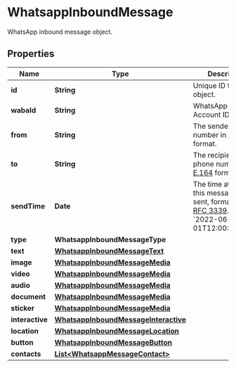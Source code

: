 

# WhatsappInboundMessage

WhatsApp inbound message object.

## Properties

| Name | Type | Description | Notes |
|------------ | ------------- | ------------- | -------------|
|**id** | **String** | Unique ID for the object. |  |
|**wabaId** | **String** | WhatsApp Business Account ID. |  [optional] |
|**from** | **String** | The sender&#39;s phone number in [E.164](https://en.wikipedia.org/wiki/E.164) format. |  [optional] |
|**to** | **String** | The recipient&#39;s phone number in [E.164](https://en.wikipedia.org/wiki/E.164) format. |  [optional] |
|**sendTime** | **Date** | The time at which this message is sent, formatted in [RFC 3339](https://datatracker.ietf.org/doc/html/rfc3339). e.g., &#x60;2022-06-01T12:00:00.000Z&#x60;. |  [optional] |
|**type** | **WhatsappInboundMessageType** |  |  [optional] |
|**text** | [**WhatsappInboundMessageText**](WhatsappInboundMessageText.md) |  |  [optional] |
|**image** | [**WhatsappInboundMessageMedia**](WhatsappInboundMessageMedia.md) |  |  [optional] |
|**video** | [**WhatsappInboundMessageMedia**](WhatsappInboundMessageMedia.md) |  |  [optional] |
|**audio** | [**WhatsappInboundMessageMedia**](WhatsappInboundMessageMedia.md) |  |  [optional] |
|**document** | [**WhatsappInboundMessageMedia**](WhatsappInboundMessageMedia.md) |  |  [optional] |
|**sticker** | [**WhatsappInboundMessageMedia**](WhatsappInboundMessageMedia.md) |  |  [optional] |
|**interactive** | [**WhatsappInboundMessageInteractive**](WhatsappInboundMessageInteractive.md) |  |  [optional] |
|**location** | [**WhatsappInboundMessageLocation**](WhatsappInboundMessageLocation.md) |  |  [optional] |
|**button** | [**WhatsappInboundMessageButton**](WhatsappInboundMessageButton.md) |  |  [optional] |
|**contacts** | [**List&lt;WhatsappMessageContact&gt;**](WhatsappMessageContact.md) |  |  [optional] |



